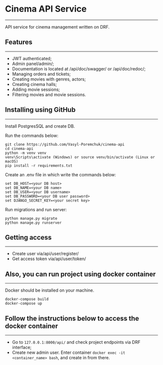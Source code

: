 # Cinema API Service
<hr>
API service for cinema management written on DRF.

## Features
<hr>

- JWT authenticated;
- Admin panel/admin/;
- Documentation is located at /api/doc/swagger/ or /api/doc/redoc/;
- Managing orders and tickets;
- Creating movies with genres, actors;
- Creating cinema halls;
- Adding movie sessions;
- Filtering movies and movie sessions.

## Installing using GitHub
<hr>
Install PostgresSQL and create DB.

Run the commands below:

```shell
git clone https://github.com/Vasyl-Poremchuk/cinema-api
cd cinema-api
python -m venv venv
venv\Scripts\activate (Windows) or source venv/bin/activate (Linux or macOS)
pip install -r requirements.txt
```

Create an .env file in which write the commands below:

```shell
set DB_HOST=<your DB host>
set DB_NAME=<your DB name>
set DB_USER=<your DB username>
set DB_PASSWORD=<your DB user password>
set DJANGO_SECRET_KEY=<your secret key>
```

Run migrations and run server:

```shell
python manage.py migrate
python manage.py runserver
```

## Getting access
<hr>

- Create user via/api/user/register/
- Get access token via/api/user/token/

## Also, you can run project using docker container
<hr>

Docker should be installed on your machine.

```shell
docker-compose build
docker-compose up
```

## Follow the instructions below to access the docker container
<hr>

- Go to `127.0.0.1:8000/api/` and check project endpoints via DRF interface;
- Create new admin user. Enter container `docker exec -it <container_name> bash`, and create in from there.